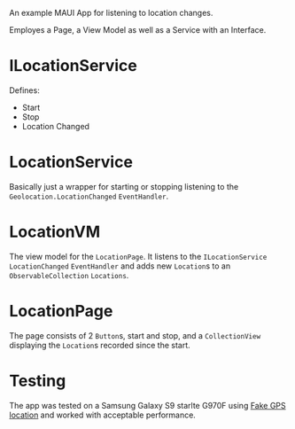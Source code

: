 An example MAUI App for listening to location changes.

Employes a Page, a View Model as well as a Service with an Interface.

# ILocationService
Defines:
- Start
- Stop
- Location Changed

# LocationService
Basically just a wrapper for starting or stopping listening to the `Geolocation.LocationChanged` `EventHandler`.

# LocationVM
The view model for the `LocationPage`. It listens to the `ILocationService` `LocationChanged` `EventHandler` and adds new `Location`s to an `ObservableCollection` `Locations`.

# LocationPage
The page consists of 2 `Button`s, start and stop, and a `CollectionView` displaying the `Location`s recorded since the start.

# Testing
The app was tested on a Samsung Galaxy S9 starlte G970F using [Fake GPS location](https://play.google.com/store/apps/details?id=com.lexa.fakegps&hl=de_AT&pli=1) and worked with acceptable performance.
